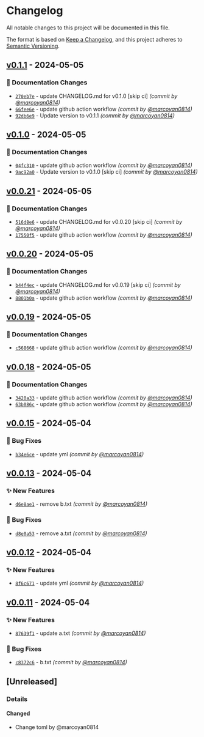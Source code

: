 # Changelog

All notable changes to this project will be documented in this file.

The format is based on [Keep a Changelog](https://keepachangelog.com/en/1.0.0/),
and this project adheres to [Semantic Versioning](https://semver.org/spec/v2.0.0.html).

## [v0.1.1] - 2024-05-05
### :memo: Documentation Changes
- [`270eb7e`](https://github.com/marcoyan0814/github-action-auto-release-test/commit/270eb7e52f20e1a99c65c0b463fe8e6f5a50657e) - update CHANGELOG.md for v0.1.0 [skip ci] *(commit by [@marcoyan0814](https://github.com/marcoyan0814))*
- [`66fee6e`](https://github.com/marcoyan0814/github-action-auto-release-test/commit/66fee6ef915cb361ba92c96bd098fe9a8dc1e0cf) - update github action workflow *(commit by [@marcoyan0814](https://github.com/marcoyan0814))*
- [`92db6e9`](https://github.com/marcoyan0814/github-action-auto-release-test/commit/92db6e9e9ed6a036d41acf88a7d9b47a15da9abb) - Update version to v0.1.1 *(commit by [@marcoyan0814](https://github.com/marcoyan0814))*


## [v0.1.0] - 2024-05-05
### :memo: Documentation Changes
- [`04fc310`](https://github.com/marcoyan0814/github-action-auto-release-test/commit/04fc310c05a0678804409b61b4e1734c396645a4) - update github action workflow *(commit by [@marcoyan0814](https://github.com/marcoyan0814))*
- [`9ac92a0`](https://github.com/marcoyan0814/github-action-auto-release-test/commit/9ac92a0af6920b3e15ed58fdd31b74ae7149b52a) - Update version to v0.1.0 [skip ci] *(commit by [@marcoyan0814](https://github.com/marcoyan0814))*


## [v0.0.21] - 2024-05-05
### :memo: Documentation Changes
- [`516d8e6`](https://github.com/marcoyan0814/github-action-auto-release-test/commit/516d8e6ffbd5655e153a6d42d1de6a567af43588) - update CHANGELOG.md for v0.0.20 [skip ci] *(commit by [@marcoyan0814](https://github.com/marcoyan0814))*
- [`17550f5`](https://github.com/marcoyan0814/github-action-auto-release-test/commit/17550f5a6a6e5b3ce824b157d94c89bf688f1d9d) - update github action workflow *(commit by [@marcoyan0814](https://github.com/marcoyan0814))*


## [v0.0.20] - 2024-05-05
### :memo: Documentation Changes
- [`b44f4ec`](https://github.com/marcoyan0814/github-action-auto-release-test/commit/b44f4ec954d7bff56f2fac861bb4a43ed69f1bac) - update CHANGELOG.md for v0.0.19 [skip ci] *(commit by [@marcoyan0814](https://github.com/marcoyan0814))*
- [`8801b0a`](https://github.com/marcoyan0814/github-action-auto-release-test/commit/8801b0a587341f69851bdf97e226e66df499d922) - update github action workflow *(commit by [@marcoyan0814](https://github.com/marcoyan0814))*


## [v0.0.19] - 2024-05-05
### :memo: Documentation Changes
- [`c568668`](https://github.com/marcoyan0814/github-action-auto-release-test/commit/c568668b51f25c706eb4594fb5470ab869ba6723) - update github action workflow *(commit by [@marcoyan0814](https://github.com/marcoyan0814))*


## [v0.0.18] - 2024-05-05
### :memo: Documentation Changes
- [`3420a33`](https://github.com/marcoyan0814/github-action-auto-release-test/commit/3420a33e05ada6c9a90092673a7bb1ebfe4a8825) - update github action workflow *(commit by [@marcoyan0814](https://github.com/marcoyan0814))*
- [`63b086c`](https://github.com/marcoyan0814/github-action-auto-release-test/commit/63b086c08e26c90cd37be06f2569308a88d09ae6) - update github action workflow *(commit by [@marcoyan0814](https://github.com/marcoyan0814))*


## [v0.0.15] - 2024-05-04
### :bug: Bug Fixes
- [`b34e6ce`](https://github.com/marcoyan0814/github-action-auto-release-test/commit/b34e6cee2a12ce93d6065d52a6fce6ccdd000572) - update yml *(commit by [@marcoyan0814](https://github.com/marcoyan0814))*


## [v0.0.13] - 2024-05-04
### :sparkles: New Features
- [`d6e8ae1`](https://github.com/marcoyan0814/github-action-auto-release-test/commit/d6e8ae1d953adde735ce4c023ab72676ff503d4a) - remove b.txt *(commit by [@marcoyan0814](https://github.com/marcoyan0814))*

### :bug: Bug Fixes
- [`d8e0a53`](https://github.com/marcoyan0814/github-action-auto-release-test/commit/d8e0a536ae27950809bd0e0cfc40b839b6533e53) - remove a.txt *(commit by [@marcoyan0814](https://github.com/marcoyan0814))*


## [v0.0.12] - 2024-05-04
### :sparkles: New Features
- [`8f6c671`](https://github.com/marcoyan0814/github-action-auto-release-test/commit/8f6c671f6514e71b5aef8aa012be7403558df2ac) - update yml *(commit by [@marcoyan0814](https://github.com/marcoyan0814))*


## [v0.0.11] - 2024-05-04
### :sparkles: New Features
- [`87639f1`](https://github.com/marcoyan0814/github-action-auto-release-test/commit/87639f1546ceb14978a5745741704569eef1ac1e) - update a.txt *(commit by [@marcoyan0814](https://github.com/marcoyan0814))*

### :bug: Bug Fixes
- [`c8372c6`](https://github.com/marcoyan0814/github-action-auto-release-test/commit/c8372c68daa05e2efec6290cbae51f6300dd06a2) - b.txt *(commit by [@marcoyan0814](https://github.com/marcoyan0814))*


## [Unreleased]
### Details
#### Changed
- Change toml by @marcoyan0814

[v0.0.11]: https://github.com/marcoyan0814/github-action-auto-release-test/compare/v0.0.10...v0.0.11
[v0.0.12]: https://github.com/marcoyan0814/github-action-auto-release-test/compare/v0.0.11...v0.0.12
[v0.0.13]: https://github.com/marcoyan0814/github-action-auto-release-test/compare/v0.0.12...v0.0.13
[v0.0.15]: https://github.com/marcoyan0814/github-action-auto-release-test/compare/v0.0.14...v0.0.15
[v0.0.18]: https://github.com/marcoyan0814/github-action-auto-release-test/compare/v0.0.17...v0.0.18
[v0.0.19]: https://github.com/marcoyan0814/github-action-auto-release-test/compare/v0.0.18...v0.0.19
[v0.0.20]: https://github.com/marcoyan0814/github-action-auto-release-test/compare/v0.0.19...v0.0.20
[v0.0.21]: https://github.com/marcoyan0814/github-action-auto-release-test/compare/v0.0.20...v0.0.21
[v0.1.0]: https://github.com/marcoyan0814/github-action-auto-release-test/compare/v0.0.22...v0.1.0
[v0.1.1]: https://github.com/marcoyan0814/github-action-auto-release-test/compare/v0.1.0...v0.1.1

